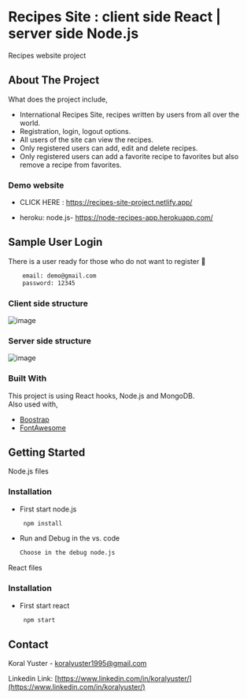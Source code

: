 # Recipes Site : client side React |  server side Node.js
 
Recipes website project




<!-- ABOUT THE PROJECT -->
## About The Project


What does the project include,
* International Recipes Site, recipes written by users from all over the world.
* Registration, login, logout options.
* All users of the site can view the recipes.
* Only registered users can add, edit and delete recipes.
* Only registered users can add a favorite recipe to favorites but also remove a recipe from favorites.

### Demo website
* CLICK HERE : https://recipes-site-project.netlify.app/

* heroku: node.js- https://node-recipes-app.herokuapp.com/

<!-- USAGE EXAMPLES -->
## Sample User Login

There is a user ready for those who do not want to register 🙂

```sh
    email: demo@gmail.com
    password: 12345
   ```

### Client side structure
![image](https://user-images.githubusercontent.com/70564042/124884251-c5d70600-dfda-11eb-8e4d-dc58a35ec431.png)

### Server side structure
![image](https://user-images.githubusercontent.com/70564042/124884434-ee5f0000-dfda-11eb-9ff1-83605d25c103.png)


### Built With

This project is using React hooks, Node.js and MongoDB.<br>
Also used with,
* [Boostrap](https://getbootstrap.com/)
* [FontAwesome](https://fontawesome.com/)



<!-- GETTING STARTED -->
## Getting Started


Node.js files 

### Installation

* First start node.js
   ```sh
    npm install 
   ```
* Run and Debug in the vs. code
   ```sh
   Choose in the debug node.js
   ```

React files 

### Installation

* First start react
   ```sh
    npm start 
   ```


<!-- CONTACT -->
## Contact


Koral Yuster - koralyuster1995@gmail.com

Linkedin Link: [https://www.linkedin.com/in/koralyuster/](https://www.linkedin.com/in/koralyuster/)

